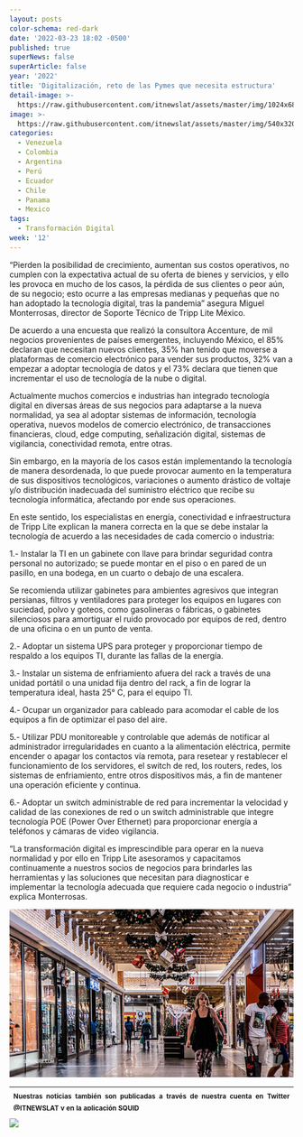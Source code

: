 ```yaml
---
layout: posts
color-schema: red-dark
date: '2022-03-23 18:02 -0500'
published: true
superNews: false
superArticle: false
year: '2022'
title: 'Digitalización, reto de las Pymes que necesita estructura'
detail-image: >-
  https://raw.githubusercontent.com/itnewslat/assets/master/img/1024x680/Pymes-g.jpg
image: >-
  https://raw.githubusercontent.com/itnewslat/assets/master/img/540x320/Pymes-p.jpg
categories:
  - Venezuela
  - Colombia
  - Argentina
  - Perú
  - Ecuador
  - Chile
  - Panama
  - Mexico
tags:
  - Transformación Digital
week: '12'
---
```

“Pierden la posibilidad de crecimiento, aumentan sus costos operativos, no cumplen con la expectativa actual de su oferta de bienes y servicios, y ello les provoca en mucho de los casos, la pérdida de sus clientes o peor aún, de su negocio; esto ocurre a las empresas medianas y pequeñas que no han adoptado la tecnología digital, tras la pandemia” asegura Miguel Monterrosas, director de Soporte Técnico de Tripp Lite México.

De acuerdo a una encuesta que realizó la consultora Accenture, de mil negocios provenientes de países emergentes, incluyendo México, el 85% declaran que necesitan nuevos clientes, 35% han tenido que moverse a plataformas de comercio electrónico para vender sus productos, 32% van a empezar a adoptar tecnología de datos y el 73% declara que tienen que incrementar el uso de tecnología de la nube o digital.

Actualmente muchos comercios e industrias han integrado tecnología digital en diversas áreas de sus negocios para adaptarse a la nueva normalidad, ya sea al adoptar sistemas de información, tecnología operativa, nuevos modelos de comercio electrónico, de transacciones financieras, cloud, edge computing, señalización digital, sistemas de vigilancia, conectividad remota, entre otras.

Sin embargo, en la mayoría de los casos están implementando la tecnología de manera desordenada, lo que puede provocar aumento en la temperatura de sus dispositivos tecnológicos, variaciones o aumento drástico de voltaje y/o distribución inadecuada del suministro eléctrico que recibe su tecnología informática, afectando por ende sus operaciones.

En este sentido, los especialistas en energía, conectividad e infraestructura de Tripp Lite explican la manera correcta en la que se debe instalar la tecnología de acuerdo a las necesidades de cada comercio o industria:

1.- Instalar la TI en un gabinete con llave para brindar seguridad contra personal no autorizado; se puede montar en el piso o en pared de un pasillo, en una bodega, en un cuarto o debajo de una escalera.

Se recomienda utilizar gabinetes para ambientes agresivos que integran persianas, filtros y ventiladores para proteger los equipos en lugares con suciedad, polvo y goteos, como gasolineras o fábricas, o gabinetes silenciosos para amortiguar el ruido provocado por equipos de red, dentro de una oficina o en un punto de venta.

2.- Adoptar un sistema UPS para proteger y proporcionar tiempo de respaldo a los equipos TI, durante las fallas de la energía.

3.- Instalar un sistema de enfriamiento afuera del rack a través de una unidad portátil o una unidad fija dentro del rack, a fin de lograr la temperatura ideal, hasta 25° C, para el equipo TI.

4.- Ocupar un organizador para cableado para acomodar el cable de los equipos a fin de optimizar el paso del aire.

5.- Utilizar PDU monitoreable y controlable que además de notificar al administrador irregularidades en cuanto a la alimentación eléctrica, permite encender o apagar los contactos vía remota, para resetear y restablecer el funcionamiento de los servidores, el switch de red, los routers, redes, los sistemas de enfriamiento, entre otros dispositivos más, a fin de mantener una operación eficiente y continua.

6.- Adoptar un switch administrable de red para incrementar la velocidad y calidad de las conexiones de red o un switch administrable que integre tecnología POE (Power Over Ethernet) para proporcionar energía a teléfonos y cámaras de video vigilancia.

“La transformación digital es imprescindible para operar en la nueva normalidad y por ello en Tripp Lite asesoramos y capacitamos continuamente a nuestros socios de negocios para brindarles las herramientas y las soluciones que necesitan para diagnosticar e implementar la tecnología adecuada que requiere cada negocio o industria” explica Monterrosas.

![](https://raw.githubusercontent.com/itnewslat/assets/master/img/540x320/Pymes-p.jpg)

<table style="height: 42px;" width="569">
<tbody>
<tr>
<td style="text-align: justify;"><sub><strong>Nuestras noticias también son publicadas a través de nuestra cuenta en Twitter <a href="https://twitter.com/itnewslat?lang=es">@ITNEWSLAT</a> y en la aplicación <a href="https://squidapp.co/en/">SQUID</a></strong></sub></td>
</tr>
</tbody>
</table>

<img src="https://tracker.metricool.com/c3po.jpg?hash=56f88a41e39ab42c063cc51676587a04"/>